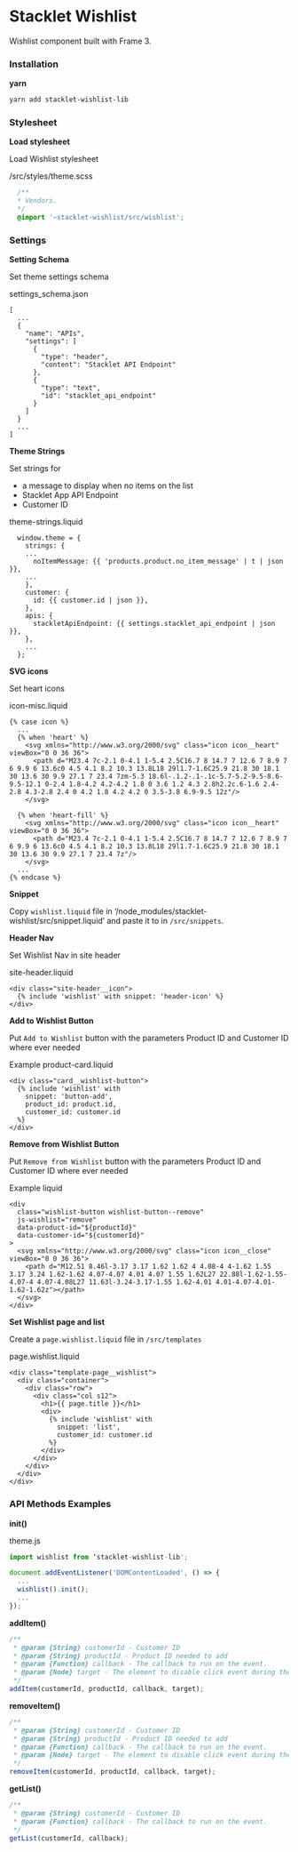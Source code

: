# Stacklet Wishlist

Wishlist component built with Frame 3.


### Installation

**yarn**

```bash
yarn add stacklet-wishlist-lib
```


### Stylesheet

**Load stylesheet**

Load Wishlist stylesheet

/src/styles/theme.scss
```scss
  /**
  * Vendors.
  */
  @import '~stacklet-wishlist/src/wishlist';
```


### Settings

**Setting Schema**

Set theme settings schema

settings_schema.json
```
[
  ...
  {
    "name": "APIs",
    "settings": [
      {
        "type": "header",
        "content": "Stacklet API Endpoint"
      },
      {
        "type": "text",
        "id": "stacklet_api_endpoint"
      }
    ]
  }
  ...
]
```


**Theme Strings**

Set strings for
* a message to display when no items on the list
* Stacklet App API Endpoint
* Customer ID

theme-strings.liquid
```
  window.theme = {
    strings: {
    ...
      noItemMessage: {{ 'products.product.no_item_message' | t | json }},
    ...
    },
    customer: {
      id: {{ customer.id | json }},
    },
    apis: {
      stackletApiEndpoint: {{ settings.stacklet_api_endpoint | json }},
    },
    ...
  };

```


**SVG icons**

Set heart icons

icon-misc.liquid
```liquid
{% case icon %}
  ...
  {% when 'heart' %}
    <svg xmlns="http://www.w3.org/2000/svg" class="icon icon__heart" viewBox="0 0 36 36">
      <path d="M23.4 7c-2.1 0-4.1 1-5.4 2.5C16.7 8 14.7 7 12.6 7 8.9 7 6 9.9 6 13.6c0 4.5 4.1 8.2 10.3 13.8L18 29l1.7-1.6C25.9 21.8 30 18.1 30 13.6 30 9.9 27.1 7 23.4 7zm-5.3 18.6l-.1.2-.1-.1c-5.7-5.2-9.5-8.6-9.5-12.1 0-2.4 1.8-4.2 4.2-4.2 1.8 0 3.6 1.2 4.3 2.8h2.2c.6-1.6 2.4-2.8 4.3-2.8 2.4 0 4.2 1.8 4.2 4.2 0 3.5-3.8 6.9-9.5 12z"/>
    </svg>

  {% when 'heart-fill' %}
    <svg xmlns="http://www.w3.org/2000/svg" class="icon icon__heart" viewBox="0 0 36 36">
      <path d="M23.4 7c-2.1 0-4.1 1-5.4 2.5C16.7 8 14.7 7 12.6 7 8.9 7 6 9.9 6 13.6c0 4.5 4.1 8.2 10.3 13.8L18 29l1.7-1.6C25.9 21.8 30 18.1 30 13.6 30 9.9 27.1 7 23.4 7z"/>
    </svg>
  ...
{% endcase %}
```


**Snippet**

Copy `wishlist.liquid` file in ‘/node_modules/stacklet-wishlist/src/snippet.liquid’ and
paste it to in `/src/snippets`.


**Header Nav**

Set Wishlist Nav in site header

site-header.liquid
```
<div class="site-header__icon">
  {% include 'wishlist' with snippet: 'header-icon' %}
</div>
```


**Add to Wishlist Button**

Put `Add to Wishlist` button with the parameters Product ID and Customer ID where ever needed

Example product-card.liquid
```liquid
<div class="card__wishlist-button">
  {% include 'wishlist' with
    snippet: 'button-add',
    product_id: product.id,
    customer_id: customer.id
  %}
</div>
```


**Remove from Wishlist Button**

Put `Remove from Wishlist` button with the parameters Product ID and Customer ID where ever needed

Example liquid
```liquid
<div
  class="wishlist-button wishlist-button--remove"
  js-wishlist="remove"
  data-product-id="${productId}"
  data-customer-id="${customerId}"
>
  <svg xmlns="http://www.w3.org/2000/svg" class="icon icon__close" viewBox="0 0 36 36">
    <path d="M12.51 8.46l-3.17 3.17 1.62 1.62 4 4.08-4 4-1.62 1.55 3.17 3.24 1.62-1.62 4.07-4.07 4.01 4.07 1.55 1.62L27 22.88l-1.62-1.55-4.07-4 4.07-4.08L27 11.63l-3.24-3.17-1.55 1.62-4.01 4.01-4.07-4.01-1.62-1.62z"></path>
  </svg>
</div>
```


**Set Wishlist page and list**

Create a `page.wishlist.liquid` file in `/src/templates`

page.wishlist.liquid
```liquid
<div class="template-page__wishlist">
  <div class="container">
    <div class="row">
      <div class="col s12">
        <h1>{{ page.title }}</h1>
        <div>
          {% include 'wishlist' with
            snippet: 'list',
            customer_id: customer.id
          %}
        </div>
      </div>
    </div>
  </div>
</div>
```


### API Methods Examples

**init()**

theme.js
```js
import wishlist from ‘stacklet-wishlist-lib';

document.addEventListener('DOMContentLoaded', () => {
  ...
  wishlist().init();
  ...
});
```


**addItem()**

```js
/**
 * @param {String} customerId - Customer ID
 * @param {String} productId - Product ID needed to add
 * @param {Function} callback - The callback to run on the event.
 * @param {Node} target - The element to disable click event during the callback.
 */
addItem(customerId, productId, callback, target);
```


**removeItem()**

```js
/**
 * @param {String} customerId - Customer ID
 * @param {String} productId - Product ID needed to add
 * @param {Function} callback - The callback to run on the event.
 * @param {Node} target - The element to disable click event during the callback.
 */
removeItem(customerId, productId, callback, target);
```


**getList()**

```js
/**
 * @param {String} customerId - Customer ID
 * @param {Function} callback - The callback to run on the event.
 */
getList(customerId, callback);
```
